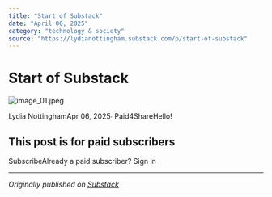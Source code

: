 ```yaml
---
title: "Start of Substack"
date: "April 06, 2025"
category: "technology & society"
source: "https://lydianottingham.substack.com/p/start-of-substack"
---
```


# Start of Substack
![image_01.jpeg](images/image_01.jpeg)

Lydia NottinghamApr 06, 2025∙ Paid4ShareHello!

## This post is for paid subscribers
SubscribeAlready a paid subscriber? Sign in

---

*Originally published on [Substack](https://lydianottingham.substack.com/p/start-of-substack)*
